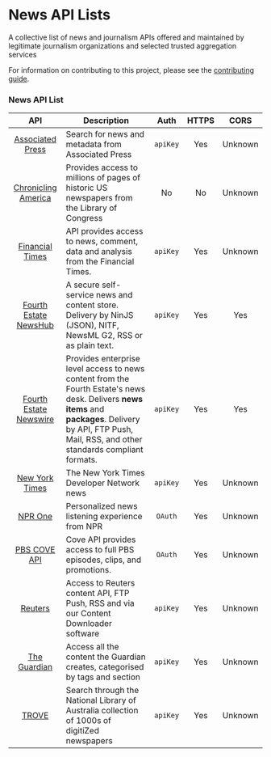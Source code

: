 # News API Lists  


A collective list of news and journalism APIs offered and maintained by legitimate journalism organizations and selected trusted aggregation services

For information on contributing to this project, please see the [contributing guide](https://github.com/FourthEstateOrg/News-API-List/blob/main/CONTRIBUTING.md).


### News API List

|                                 API                                 | Description                                                                                 |   Auth   | HTTPS |  CORS   |
| :-----------------------------------------------------------------: | ------------------------------------------------------------------------------------------- | :------: | :---: | :-----: |
|            [Associated Press](https://developer.ap.org/)            | Search for news and metadata from Associated Press                                          | `apiKey` |  Yes  | Unknown |
| [Chronicling America](http://chroniclingamerica.loc.gov/about/api/) | Provides access to millions of pages of historic US newspapers from the Library of Congress |    No    |  No   | Unknown |
|          [Financial Times](https://developer.ft.com/)          | API provides access to news, comment, data and analysis from the Financial Times.                                                                                  | `apiKey`  |  Yes  | Unknown |
|          [Fourth Estate NewsHub](https://newshub.fourthestate.org)          | A secure self-service news and content store. Delivery by NinJS (JSON), NITF, NewsML G2, RSS or as plain text.                                                                                  | `apiKey`  |  Yes  | Yes |
|          [Fourth Estate Newswire](https://www.fourthestate.org/services/newswire/)          | Provides enterprise level access to news content from the Fourth Estate's news desk.  Delivers **news items** and **packages**. Delivery by API, FTP Push, Mail, RSS, and other standards compliant formats.                                                                                 | `apiKey`  |  Yes  | Yes |
|          [New York Times](https://developer.nytimes.com/)           | The New York Times Developer Network news                                                                               | `apiKey` |  Yes  | Unknown |
|                 [NPR One](http://dev.npr.org/api/)                  | Personalized news listening experience from NPR                                             | `OAuth`  |  Yes  | Unknown |
|                 [PBS COVE API](http://dev.npr.org/api/)                  | Cove API provides access to full PBS episodes, clips, and promotions.                                            | `OAuth`  |  Yes  | Unknown |
|                 [Reuters](https://www.reutersagency.com/en/platforms/api-feeds/)                  | Access to Reuters content API, FTP Push, RSS and via our Content Downloader software                                             | `apiKey`  |  Yes  | Unknown |
|        [The Guardian](http://open-platform.theguardian.com/)        | Access all the content the Guardian creates, categorised by tags and section                | `apiKey` |  Yes  | Unknown |
|        [TROVE](https://trove.nla.gov.au/about/create-something/using-api)        | Search through the National Library of Australia collection of 1000s of digitiZed newspapers                | `apiKey` |  Yes  | Unknown |



